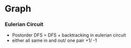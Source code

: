 # Graph
### Eulerian Circuit
- Postorder DFS = DFS + backtracking in eulerian circuit
- either all same in and out/ one pair +1/ -1
